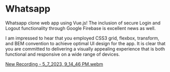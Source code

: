 # Whatsapp

Whatsapp clone web app using Vue.js! The inclusion of secure Login and Logout functionality through Google Firebase is excellent news as well.

I am impressed to hear that you employed CSS3 grid, flexbox, transform, and BEM convention to achieve optimal UI design for the app. It is clear that you are committed to delivering a visually appealing experience that is both functional and responsive on a wide range of devices.


[New Recording - 5_7_2023, 9_14_46 PM.webm](https://user-images.githubusercontent.com/93156232/236686948-828c2e33-22cd-479d-8a14-8b4cbf3310ef.webm)
